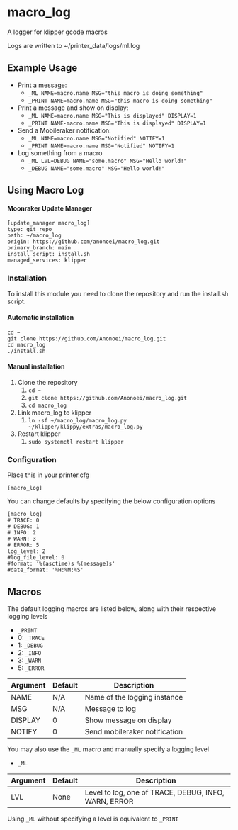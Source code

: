 # macro_log
 A logger for klipper gcode macros

Logs are written to ~/printer_data/logs/ml.log

## Example Usage
 - Print a message:
   - `_ML NAME=macro.name MSG="this macro is doing something"`
   - `_PRINT NAME=macro.name MSG="this macro is doing something"`
 - Print a message and show on display:
   - `_ML NAME=macro.name MSG="This is displayed" DISPLAY=1`
   - `_PRINT NAME-macro.name MSG="This is displayed" DISPLAY=1`
 - Send a Mobileraker notification:
   - `_ML NAME=macro.name MSG="Notified" NOTIFY=1`
   - `_PRINT NAME=macro.name MSG="Notified" NOTIFY=1`
 - Log something from a macro
   - `_ML LVL=DEBUG NAME="some.macro" MSG="Hello world!"`
   - `_DEBUG NAME="some.macro" MSG="Hello world!"`

## Using Macro Log
#### Moonraker Update Manager
```
[update_manager macro_log]
type: git_repo
path: ~/macro_log
origin: https://github.com/anonoei/macro_log.git
primary_branch: main
install_script: install.sh
managed_services: klipper
```

### Installation
To install this module you need to clone the repository and run the install.sh script.

#### Automatic installation
```
cd ~
git clone https://github.com/Anonoei/macro_log.git
cd macro_log
./install.sh
```

#### Manual installation
1.  Clone the repository
    1. `cd ~`
    2. `git clone https://github.com/Anonoei/macro_log.git`
    3. `cd macro_log`
2.  Link macro_log to klipper
    1. `ln -sf ~/macro_log/macro_log.py ~/klipper/klippy/extras/macro_log.py`
3.  Restart klipper
    1. `sudo systemctl restart klipper`

### Configuration
Place this in your printer.cfg
```
[macro_log]
```
You can change defaults by specifying the below configuration options
```
[macro_log]
# TRACE: 0
# DEBUG: 1
# INFO: 2
# WARN: 3
# ERROR: 5
log_level: 2
#log_file_level: 0
#format: '%(asctime)s %(message)s'
#date_format: '%H:%M:%S'
```

## Macros
 The default logging macros are listed below, along with their respective logging levels

 - `_PRINT`
 - 0: `_TRACE`
 - 1: `_DEBUG`
 - 2: `_INFO`
 - 3: `_WARN`
 - 5: `_ERROR`

 Argument | Default | Description
 -------- | ------- | -----------
 NAME     | N/A     | Name of the logging instance
 MSG      | N/A     | Message to log
 DISPLAY  | 0       | Show message on display
 NOTIFY   | 0       | Send mobileraker notification

You may also use the `_ML` macro and manually specify a logging level

 - `_ML`

 Argument | Default | Description
 -------- | ------- | -----------
 LVL      | None    | Level to log, one of TRACE, DEBUG, INFO, WARN, ERROR

Using `_ML` without specifying a level is equivalent to `_PRINT`
